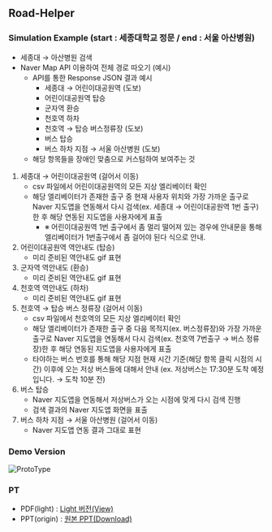 ## Road-Helper
### Simulation Example (start : 세종대학교 정문 / end : 서울 아산병원)
  - 세종대 → 아산병원 검색
  - Naver Map API 이용하여 전체 경로 따오기 (예시)
      - API를 통한 Response JSON 결과 예시
          - 세종대 → 어린이대공원역 (도보)
          - 어린이대공원역 탑승
          - 군자역 환승
          - 천호역 하차
          - 천호역 → 탑승 버스정류장 (도보)
          - 버스 탑승
          - 버스 하차 지점 → 서울 아산병원 (도보)
      - 해당 항목들을 장애인 맞춤으로 커스텀하여 보여주는 것
  1. 세종대 → 어린이대공원역 (걸어서 이동)
      - csv 파일에서 어린이대공원역의 모든 지상 엘리베이터 확인
      - 해당 엘리베이터가 존재한 출구 중 현재 사용자 위치와 가장 가까운 출구로 Naver 지도앱을 연동해서 다시 검색(ex. 세종대 → 어린이대공원역 1번 출구)한 후 해당 연동된 지도앱을 사용자에게 표출
          - ※ 어린이대공원역 1번 출구에서 좀 멀리 떨어져 있는 경우에 안내문을 통해 엘리베이터가 1번출구에서 좀 걸어야 된다 식으로 안내.
  2. 어린이대공원역 역안내도 (탑승)
      - 미리 준비된 역안내도 gif 표현
  3. 군자역 역안내도 (환승)
      - 미리 준비된 역안내도 gif 표현
  4. 천호역 역안내도 (하차)
      - 미리 준비된 역안내도 gif 표현
  5. 천호역 → 탑승 버스 정류장 (걸어서 이동)
      - csv 파일에서 천호역의 모든 지상 엘리베이터 확인
      - 해당 엘리베이터가 존재한 출구 중 다음 목적지(ex. 버스정류장)와 가장 가까운 출구로 Naver 지도앱을 연동해서 다시 검색(ex. 천호역 7번출구 → 버스 정류장)한 후 해당 연동된 지도앱을 사용자에게 표출
      - 타야하는 버스 번호를 통해 해당 지점 현재 시간 기준(해당 항목 클릭 시점의 시간) 이후에 오는 저상 버스들에 대해서 안내 (ex. 저상버스는 17:30분 도착 예정입니다. → 도착 10분 전)
  6. 버스 탑승
      - Naver 지도앱을 연동해서 저상버스가 오는 시점에 맞게 다시 검색 진행
      - 검색 결과의 Naver 지도앱 화면을 표출
  7. 버스 하차 지점 → 서울 아산병원 (걸어서 이동)
      - Naver 지도앱 연동 결과 그대로 표현
### Demo Version  
  ![ProtoType](https://user-images.githubusercontent.com/72644713/203085881-c2f2288a-224c-4d15-a21e-d9b138ada431.png)
### PT
  - PDF(light) : [Light 버전(View)](https://github.com/Sejong-Talk-With/Road-Helper/files/10207009/-.-FINAL.pdf)
  - PPT(origin) : [원본 PPT(Download)](https://github.com/Sejong-Talk-With/Road-Helper/files/10206980/default.pptx)

